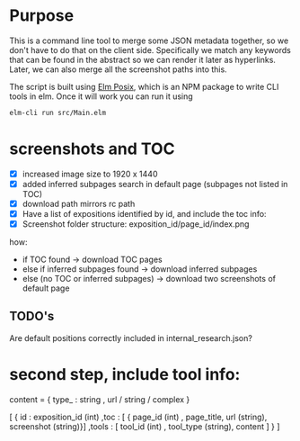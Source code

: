 
# Purpose

This is a command line tool to merge some JSON metadata together, so we don't have to do that on the client side.
Specifically we match any keywords that can be found in the abstract so we can render it later as hyperlinks.
Later, we can also merge all the screenshot paths into this.

The script is built using [Elm Posix](https://github.com/albertdahlin/elm-posixhttps://github.com/albertdahlin/elm-posix), which is an NPM package to write CLI tools in elm.
Once it will work you can run it using 

```bash
elm-cli run src/Main.elm
``` 


# screenshots and TOC
- [x] increased image size to 1920 x 1440
- [x] added inferred subpages search in default page (subpages not listed in TOC)
- [x] download path mirrors rc path
- [x] Have a list of expositions identified by id, and include the toc info:
- [x] Screenshot folder structure: exposition_id/page_id/index.png

how:
- if TOC found -> download TOC pages
- else if inferred subpages found -> download inferred subpages
- else (no TOC or inferred subpages) -> download two screenshots of default page


## TODO's

Are default positions correctly included in internal_research.json?


# second step, include tool info:

content = {
    type_ : string
    , url / string / complex 
}

[
    {
        id : exposition_id (int)
        ,toc : [ { page_id (int) , page_title, url (string), screenshot (string)}]
        ,tools : [ tool_id (int) , tool_type (string), content  ]
    }
]

